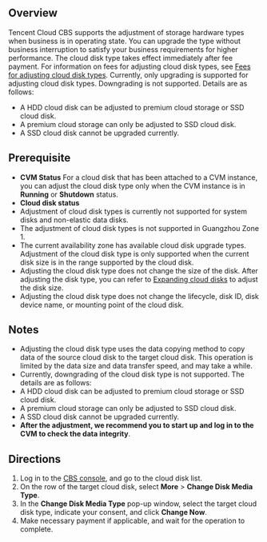 ## Overview
Tencent Cloud CBS supports the adjustment of storage hardware types when business is in operating state. You can upgrade the type without business interruption to satisfy your business requirements for higher performance. The cloud disk type takes effect immediately after fee payment. For information on fees for adjusting cloud disk types, see [Fees for adjusting cloud disk types](https://intl.cloud.tencent.com/document/product/362/31651).
Currently, only upgrading is supported for adjusting cloud disk types. Downgrading is not supported. Details are as follows:
- A HDD cloud disk can be adjusted to premium cloud storage or SSD cloud disk.
- A premium cloud storage can only be adjusted to SSD cloud disk.
- A SSD cloud disk cannot be upgraded currently.

## Prerequisite
- **CVM Status**
For a cloud disk that has been attached to a CVM instance, you can adjust the cloud disk type only when the CVM instance is in **Running** or **Shutdown** status.
- **Cloud disk status**
- Adjustment of cloud disk types is currently not supported for system disks and non-elastic data disks.
- The adjustment of cloud disk types is not supported in Guangzhou Zone 1.
- The current availability zone has available cloud disk upgrade types. Adjustment of the cloud disk type is only supported when the current disk size is in the range supported by the cloud disk.
- Adjusting the cloud disk type does not change the size of the disk. After adjusting the disk type, you can refer to [Expanding cloud disks](https://intl.cloud.tencent.com/document/product/362/5747) to adjust the disk size.
- Adjusting the cloud disk type does not change the lifecycle, disk ID, disk device name, or mounting point of the cloud disk.

## Notes
- Adjusting the cloud disk type uses the data copying method to copy data of the source cloud disk to the target cloud disk. This operation is limited by the data size and data transfer speed, and may take a while.
- Currently, downgrading of the cloud disk type is not supported. The details are as follows:
 - A HDD cloud disk can be adjusted to premium cloud storage or SSD cloud disk.
 - A premium cloud storage can only be adjusted to SSD cloud disk.
 - A SSD cloud disk cannot be upgraded currently.
- **After the adjustment, we recommend you to start up and log in to the CVM to check the data integrity**.

## Directions

1. Log in to the [CBS console](https://console.cloud.tencent.com/cvm/cbs), and go to the cloud disk list.
2. On the row of the target cloud disk, select **More** > **Change Disk Media Type**.
3. In the **Change Disk Media Type** pop-up window, select the target cloud disk type, indicate your consent, and click **Change Now**.
4. Make necessary payment if applicable, and wait for the operation to complete.


